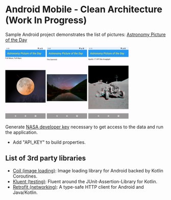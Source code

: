 # Android Mobile - Clean Architecture (Work In Progress)

Sample Android project demonstrates the list of pictures:
[Astronomy Picture of the Day ](https://apod.nasa.gov/apod/astropix.html)

<img src="images/Screenshot_20221222_181038.png" width=25% height=25%> <img src="images/Screenshot_20221222_181135.png" width=25% height=25%> <img src="images/Screenshot_20221222_181150.png" width=25% height=25%>

Generate [NASA developer key](https://api.nasa.gov/) necessary to get access to the data and run the application. 
- Add "API_KEY" to build properties.

## List of 3rd party libraries
- [Coil (image loading)](https://coil-kt.github.io/coil/): Image loading library for Android backed by Kotlin Coroutines.
- [Kluent (testing)](https://github.com/MarkusAmshove/Kluent): Fluent around the JUnit-Assertion-Library for Kotlin.
- [Retrofit (networking)](https://square.github.io/retrofit/): A type-safe HTTP client for Android and Java/Kotlin.
